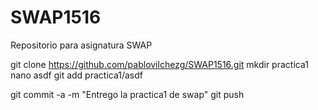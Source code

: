 # SWAP1516
Repositorio para asignatura SWAP

git clone https://github.com/pablovilchezg/SWAP1516.git
mkdir practica1
nano asdf
git add practica1/asdf

git commit -a -m "Entrego la practica1 de swap"
git push
